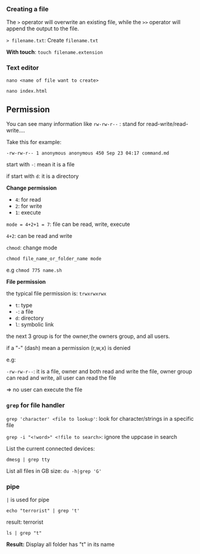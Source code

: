 ### Creating a file

The ``>`` operator will overwrite an existing file, while the ``>>`` operator will append the output to the file.

``> filename.txt``: Create ``filename.txt``

**With touch**: ``touch filename.extension``

### Text editor

```shell
nano <name of file want to create>
```

```shell
nano index.html
```

## Permission

You can see many information like ``rw-rw-r--`` : stand for read-write/read-write....

Take this for example:

```
-rw-rw-r-- 1 anonymous anonymous 450 Sep 23 04:17 command.md
```

start with ``-``: mean it is a file

if start with ``d``: it is a directory

**Change permission**

* ``4``: for read
* ``2``: for write
* ``1``: execute

``mode = 4+2+1 = 7``: file can be read, write, execute

``4+2``: can be read and write

``chmod``: change mode

``chmod file_name_or_folder_name mode``

e.g ``chmod 775 name.sh``

**File permission**

the typical file permission is: ``trwxrwxrwx``

* ``t``: type
* ``-``: a file
* ``d``: directory
* ``l``: symbolic link

the next 3 group is for the owner,the owners group, and all users.

if a "-" (dash) mean a permission (r,w,x) is denied

e.g:

``-rw-rw-r--``: it is a file, owner and both read and write the file, owner group can read and write, all user can read the file

=> no user can execute the file

### ``grep`` for file handler

``grep 'character' <file to lookup'``: look for character/strings in a specific file

``grep -i "<!word>" <!file to search>``: ignore the uppcase in search

List the current connected devices:

```shell
dmesg | grep tty
```

List all files in GB size: ``du -h|grep 'G'``

### pipe

``|`` is used for pipe

```shell
echo "terrorist" | grep 't'
```

result: terrorist

``ls | grep "t"``

**Result:** Display all folder has "t" in its name